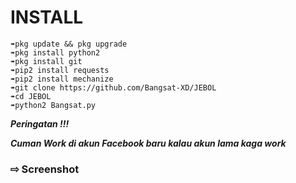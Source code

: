# INSTALL
```
➠pkg update && pkg upgrade 
➠pkg install python2
➠pkg install git
➠pip2 install requests
➠pip2 install mechanize
➠git clone https://github.com/Bangsat-XD/JEBOL
➠cd JEBOL
➠python2 Bangsat.py
```

***Peringatan !!!***

***Cuman Work di akun Facebook baru kalau akun lama kaga work***

### ⇨ Screenshot


 
